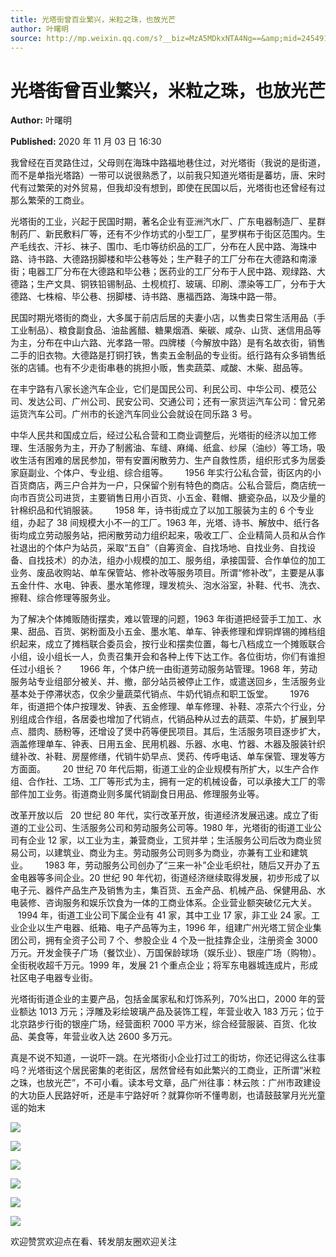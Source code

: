 ```yaml
---
title: 光塔街曾百业繁兴，米粒之珠，也放光芒
author: 叶曙明
source: http://mp.weixin.qq.com/s?__biz=MzA5MDkxNTA4Ng==&amp;mid=2454910241&amp;idx=1&amp;sn=92a0b2c75a64f4107d60f073878a5920&amp;chksm=87a23d40b0d5b45634a9f0df4b7699e0b840a6d70162b0cc40160501387a115ef47bdfb5ced2#rd
---
```


# 光塔街曾百业繁兴，米粒之珠，也放光芒

**Author:** 叶曙明

**Published:** 2020 年 11 月 03 日 16:30

我曾经在百灵路住过，父母则在海珠中路福地巷住过，对光塔街（我说的是街道，而不是单指光塔路）一带可以说很熟悉了，以前我只知道光塔街是蕃坊，唐、宋时代有过繁荣的对外贸易，但我却没有想到，即使在民国以后，光塔街也还曾经有过那么繁荣的工商业。

光塔街的工业，兴起于民国时期，著名企业有亚洲汽水厂、广东电器制造厂、星群制药厂、新民敷料厂等，还有不少作坊式的小型工厂，星罗棋布于街区范围内。生产毛线衣、汗衫、袜子、围巾、毛巾等纺织品的工厂，分布在人民中路、海珠中路、诗书路、大德路拐脚楼和毕公巷等处；生产鞋子的工厂分布在大德路和南濠街；电器工厂分布在大德路和毕公巷；医药业的工厂分布于人民中路、观绿路、大德路；生产文具、铜铁铅锡制品、土枧梳打、玻璃、印刷、漂染等工厂，分布于大德路、七株榕、毕公巷、拐脚楼、诗书路、惠福西路、海珠中路一带。

民国时期光塔街的商业，大多属于前店后居的夫妻小店，以售卖日常生活用品（手工业制品）、粮食副食品、油盐酱醋、糖果烟酒、柴碳、咸杂、山货、迷信用品等为主，分布在中山六路、光孝路一带。四牌楼（今解放中路）是有名故衣街，销售二手的旧衣物。大德路是打铜打铁，售卖五金制品的专业街。纸行路有众多销售纸张的店铺。也有不少走街串巷的挑担小贩，售卖蔬菜、咸酸、木柴、甜品等。

在丰宁路有八家长途汽车企业，它们是国民公司、利民公司、中华公司、模范公司、发达公司、广州公司、民安公司、交通公司；还有一家货运汽车公司：曾兄弟运货汽车公司。广州市的长途汽车同业公会就设在同乐路 3 号。

中华人民共和国成立后，经过公私合营和工商业调整后，光塔街的经济以加工修理、生活服务为主，开办了制酱油、车缝、麻绳、纸盒、纱屎（油纱）等工场，吸收生活有困难的居民参加，带有安置闲散劳力、生产自救性质，组织形式多为居委家庭副业、个体户、专业组、综合组等。       1956 年实行公私合营，街区内的小百货商店，两三户合并为一户，只保留个别有特色的商店。公私合营后，商店统一向市百货公司进货，主要销售日用小百货、小五金、鞋帽、搪瓷杂品，以及少量的针棉织品和代销服装。       1958 年，诗书街成立了以加工服装为主的 6 个专业组，办起了 38 间规模大小不一的工厂。1963 年，光塔、诗书、解放中、纸行各街均成立劳动服务站，把闲散劳动力组织起来，吸收工厂、企业精简人员和从合作社退出的个体户为站员，采取“五自”（自筹资金、自找场地、自找业务、自找设备、自找技术）的办法，组办小规模的加工、服务组，承接国营、合作单位的加工业务、废品收购站、单车保管站、修补改等服务项目。所谓“修补改”，主要是从事五金什件、水电、钟表、墨水笔修理，理发梳头、泡水浴室，补鞋、代书、洗衣、擦鞋、综合修理等服务业。

为了解决个体摊贩随街摆卖，难以管理的问题，1963 年街道把经营手工加工、水果、甜品、百货、粥粉面及小五金、墨水笔、单车、钟表修理和焊铜焊锡的摊档组织起来，成立了摊档联合委员会，按行业和摆卖位置，每七八档成立一个摊贩联合小组，设小组长一人，负责召集开会和各种上传下达工作。各位街坊，你们有谁担任过小组长？       1966 年，个体户统一由街道劳动服务站管理。1968 年，劳动服务站专业组部分被关、并、撤，部分站员被停止工作，或遣送回乡，生活服务业基本处于停滞状态，仅余少量蔬菜代销点、牛奶代销点和职工饭堂。       1976 年，街道把个体户按理发、钟表、五金修理、单车修理、补鞋、凉茶六个行业，分别组成合作组，各居委也增加了代销点，代销品种从过去的蔬菜、牛奶，扩展到早点、腊肉、肠粉等，还增设了煲中药等便民项目。其后，生活服务项目逐步扩大，涵盖修理单车、钟表、日用五金、民用机器、乐器、水电、竹器、木器及服装针织缝补改、补鞋、房屋修缮，代销牛奶早点、煲药、传呼电话、单车保管、理发等方方面面。       20 世纪 70 年代后期，街道工业的企业规模有所扩大，以生产合作组、合作社、工场、工厂等形式为主，拥有一定的机械设备，可以承接大工厂的零部件加工业务。街道商业则多属代销副食日用品、修理服务业等。

改革开放以后   20 世纪 80 年代，实行改革开放，街道经济发展迅速。成立了街道的工业公司、生活服务公司和劳动服务公司等。1980 年，光塔街的街道工业公司有企业 12 家，以工业为主，兼营商业，工贸并举；生活服务公司后改为商业贸易公司，以建筑业、商业为主。劳动服务公司则多为商业，亦兼有工业和建筑业。       1983 年，劳动服务公司创办了“三来一补”企业毛织社，随后又开办了五金电器等多间企业。20 世纪 90 年代初，街道经济继续取得发展，初步形成了以电子元、器件产品生产及销售为主，集百货、五金产品、机械产品、保健用品、水电装修、咨询服务和娱乐饮食为一体的工商业体系。企业营业额突破亿元大关。       1994 年，街道工业公司下属企业有 41 家，其中工业 17 家，非工业 24 家。工业企业以生产电器、纸箱、电子产品等为主，1996 年，组建广州光塔工贸企业集团公司，拥有全资子公司 7 个、参股企业 4 个及一批挂靠企业，注册资金 3000 万元。开发金筷子广场（餐饮业）、万国保龄球场（娱乐业）、银座广场（购物）。全街税收超千万元。1999 年，发展 21 个重点企业；将军东电器城连成片，形成社区电子电器专业街。

光塔街街道企业的主要产品，包括金属家私和灯饰系列，70%出口，2000 年的营业额达 1013 万元；浮雕及彩绘玻璃产品及装饰工程，年营业收入 183 万元；位于北京路步行街的银座广场，经营面积 7000 平方米，综合经营服装、百货、化妆品、美食等，年营业收入达 2600 多万元。

真是不说不知道，一说吓一跳。在光塔街小企业打过工的街坊，你还记得这么往事吗？光塔街这个居民密集的老街区，居然曾经有如此繁兴的工商业，正所谓“米粒之珠，也放光芒”，不可小看。读本号文章，品广州往事：林云陔：广州市政建设的大功臣人民路好听，还是丰宁路好听？就算你听不懂粤剧，也请鼓鼓掌月光光童谣的始末

![](https://mmbiz.qpic.cn/mmbiz_jpg/PJWG74pLsMajHiamks8wMjiaAtoJGev1sW4GT1aDUKAHLyaLbiarCSOhTWn1LKcln3OPibMqQZ4lnWe0Aj89KWc5Mw/640)

![](https://mmbiz.qpic.cn/mmbiz_gif/Ljib4So7yuWiaAIq6Rib7sVbVHnRk9ia1q59lFLZxDXBaQNsjmseSGFTyvaqFician6CXwJAWsmR29P5r8qdMyYRJdWw/640?wx_fmt=gif)

![](https://mmbiz.qpic.cn/mmbiz_jpg/PJWG74pLsMajHiamks8wMjiaAtoJGev1sWqJLlalFAwQKQ7hicGA4CKUTZAtUibhCl8tRugsCB2Qh9IkhDaUcxYY7g/640)

![](https://mmbiz.qpic.cn/mmbiz_jpg/PJWG74pLsMajHiamks8wMjiaAtoJGev1sW9mcNXISiaBlap0BxPDlBsOYwMeIFIicJxmrsebfDLKiarokicicWTic8Picfg/640)

![](https://mmbiz.qpic.cn/mmbiz_jpg/PJWG74pLsMajHiamks8wMjiaAtoJGev1sWFicwAXJSyO9hGCE8gMpn73PpialKxibQ6AJLgjcjxYg5Px6t2F1hX8NhA/640)

![](https://mmbiz.qpic.cn/mmbiz_jpg/PJWG74pLsMajHiamks8wMjiaAtoJGev1sWpE9GqSgODKYz4rS1X7Y4OZdicnv1PLtDnTQCMO7YF1JsFG7j6IyfKgw/640)

欢迎赞赏欢迎点在看、转发朋友圈欢迎关注
